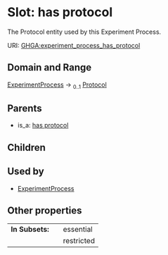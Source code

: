 
# Slot: has protocol


The Protocol entity used by this Experiment Process.

URI: [GHGA:experiment_process_has_protocol](https://w3id.org/GHGA/experiment_process_has_protocol)


## Domain and Range

[ExperimentProcess](ExperimentProcess.md) &#8594;  <sub>0..1</sub> [Protocol](Protocol.md)

## Parents

 *  is_a: [has protocol](has_protocol.md)

## Children


## Used by

 * [ExperimentProcess](ExperimentProcess.md)

## Other properties

|  |  |  |
| --- | --- | --- |
| **In Subsets:** | | essential |
|  | | restricted |

